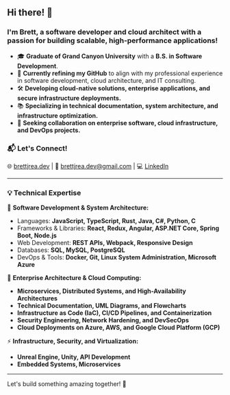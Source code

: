 ## Hi there! 👋

### I'm Brett, a software developer and cloud architect with a passion for building scalable, high-performance applications!

- 🎓 **Graduate of Grand Canyon University** with a **B.S. in Software Development**.
- 🌟 **Currently refining my GitHub** to align with my professional experience in software development, cloud architecture, and IT consulting.
- 🛠️ **Developing cloud-native solutions, enterprise applications, and secure infrastructure deployments.**
- 📚 **Specializing in technical documentation, system architecture, and infrastructure optimization.**
- 👯 **Seeking collaboration on enterprise software, cloud infrastructure, and DevOps projects.**

### 📬 **Let's Connect!**
🌐 [brettjrea.dev](https://brettjrea.dev) | 📧 brettjrea.dev@gmail.com | 💻 [LinkedIn](https://www.linkedin.com/in/brettjrea) 

---

### 💡 **Technical Expertise**

🚀 **Software Development & System Architecture:**
- Languages: **JavaScript, TypeScript, Rust, Java, C#, Python, C**
- Frameworks & Libraries: **React, Redux, Angular, ASP.NET Core, Spring Boot, Node.js**
- Web Development: **REST APIs, Webpack, Responsive Design**
- Databases: **SQL, MySQL, PostgreSQL**
- DevOps & Tools: **Docker, Git, Linux System Administration, Microsoft Azure**

🧠 **Enterprise Architecture & Cloud Computing:**
- **Microservices, Distributed Systems, and High-Availability Architectures**
- **Technical Documentation, UML Diagrams, and Flowcharts**
- **Infrastructure as Code (IaC), CI/CD Pipelines, and Containerization**
- **Security Engineering, Network Hardening, and DevSecOps**
- **Cloud Deployments on Azure, AWS, and Google Cloud Platform (GCP)**

⚡ **Infrastructure, Security, and Virtualization:**
- **Unreal Engine, Unity, API Development**
- **Embedded Systems, Microservices**

---
<!--
### 📊 **GitHub Stats & Activity**

![Brett J Rea's GitHub Stats](https://github-readme-stats.vercel.app/api?username=brettjrea&show_icons=true&theme=transparent&show=reviews,discussions_started,discussions_answered,prs_merged,prs_merged_percentage&hide=)

![Top Languages](https://github-readme-stats.vercel.app/api/top-langs/?username=brettjrea)

---

### 📬 **Let's Connect!**
💻 [LinkedIn](https://www.linkedin.com/in/brettjrea) | 📧 brettjrea@example.com | 🌐 [Portfolio](https://yourportfolio.com)
-->

Let's build something amazing together! 🚀
